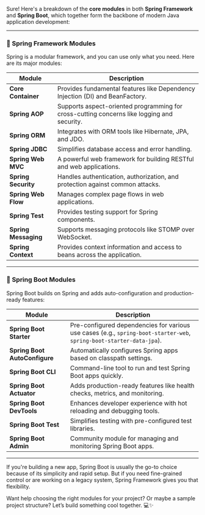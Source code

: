 Sure! Here's a breakdown of the **core modules** in both **Spring Framework** and **Spring Boot**, which together form the backbone of modern Java application development:

---

### 🌱 Spring Framework Modules

Spring is a modular framework, and you can use only what you need. Here are its major modules:

| Module | Description |
|--------|-------------|
| **Core Container** | Provides fundamental features like Dependency Injection (DI) and BeanFactory. |
| **Spring AOP** | Supports aspect-oriented programming for cross-cutting concerns like logging and security. |
| **Spring ORM** | Integrates with ORM tools like Hibernate, JPA, and JDO. |
| **Spring JDBC** | Simplifies database access and error handling. |
| **Spring Web MVC** | A powerful web framework for building RESTful and web applications. |
| **Spring Security** | Handles authentication, authorization, and protection against common attacks. |
| **Spring Web Flow** | Manages complex page flows in web applications. |
| **Spring Test** | Provides testing support for Spring components. |
| **Spring Messaging** | Supports messaging protocols like STOMP over WebSocket. |
| **Spring Context** | Provides context information and access to beans across the application. |

---

### 🚀 Spring Boot Modules

Spring Boot builds on Spring and adds auto-configuration and production-ready features:

| Module | Description |
|--------|-------------|
| **Spring Boot Starter** | Pre-configured dependencies for various use cases (e.g., `spring-boot-starter-web`, `spring-boot-starter-data-jpa`). |
| **Spring Boot AutoConfigure** | Automatically configures Spring apps based on classpath settings. |
| **Spring Boot CLI** | Command-line tool to run and test Spring Boot apps quickly. |
| **Spring Boot Actuator** | Adds production-ready features like health checks, metrics, and monitoring. |
| **Spring Boot DevTools** | Enhances developer experience with hot reloading and debugging tools. |
| **Spring Boot Test** | Simplifies testing with pre-configured test libraries. |
| **Spring Boot Admin** | Community module for managing and monitoring Spring Boot apps. |

---

If you're building a new app, Spring Boot is usually the go-to choice because of its simplicity and rapid setup. But if you need fine-grained control or are working on a legacy system, Spring Framework gives you that flexibility.

Want help choosing the right modules for your project? Or maybe a sample project structure? Let’s build something cool together. 💻✨